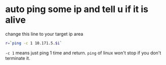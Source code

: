 # auto ping some ip and tell u if it is alive

change this line to your target ip area

```bash
r=`ping -c 1 10.171.5.$i`
```

`-c 1` means just ping 1 time and return. `ping` of linux won't stop if you don't terminate it.
